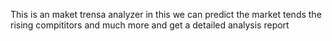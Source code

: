 This is an maket trensa analyzer
in this we can predict the market tends the rising compititors and much more
and get a detailed analysis report
